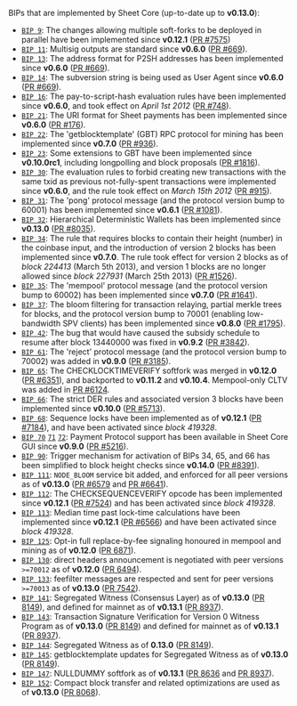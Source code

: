 BIPs that are implemented by Sheet Core (up-to-date up to **v0.13.0**):

* [`BIP 9`](https://github.com/sheet/bips/blob/master/bip-0009.mediawiki): The changes allowing multiple soft-forks to be deployed in parallel have been implemented since **v0.12.1**  ([PR #7575](https://github.com/SheetProject/Sheet/pull/7575))
* [`BIP 11`](https://github.com/sheet/bips/blob/master/bip-0011.mediawiki): Multisig outputs are standard since **v0.6.0** ([PR #669](https://github.com/SheetProject/Sheet/pull/669)).
* [`BIP 13`](https://github.com/sheet/bips/blob/master/bip-0013.mediawiki): The address format for P2SH addresses has been implemented since **v0.6.0** ([PR #669](https://github.com/SheetProject/Sheet/pull/669)).
* [`BIP 14`](https://github.com/sheet/bips/blob/master/bip-0014.mediawiki): The subversion string is being used as User Agent since **v0.6.0** ([PR #669](https://github.com/SheetProject/Sheet/pull/669)).
* [`BIP 16`](https://github.com/sheet/bips/blob/master/bip-0016.mediawiki): The pay-to-script-hash evaluation rules have been implemented since **v0.6.0**, and took effect on *April 1st 2012* ([PR #748](https://github.com/SheetProject/Sheet/pull/748)).
* [`BIP 21`](https://github.com/sheet/bips/blob/master/bip-0021.mediawiki): The URI format for Sheet payments has been implemented since **v0.6.0** ([PR #176](https://github.com/SheetProject/Sheet/pull/176)).
* [`BIP 22`](https://github.com/sheet/bips/blob/master/bip-0022.mediawiki): The 'getblocktemplate' (GBT) RPC protocol for mining has been implemented since **v0.7.0** ([PR #936](https://github.com/SheetProject/Sheet/pull/936)).
* [`BIP 23`](https://github.com/sheet/bips/blob/master/bip-0023.mediawiki): Some extensions to GBT have been implemented since **v0.10.0rc1**, including longpolling and block proposals ([PR #1816](https://github.com/SheetProject/Sheet/pull/1816)).
* [`BIP 30`](https://github.com/sheet/bips/blob/master/bip-0030.mediawiki): The evaluation rules to forbid creating new transactions with the same txid as previous not-fully-spent transactions were implemented since **v0.6.0**, and the rule took effect on *March 15th 2012* ([PR #915](https://github.com/SheetProject/Sheet/pull/915)).
* [`BIP 31`](https://github.com/sheet/bips/blob/master/bip-0031.mediawiki): The 'pong' protocol message (and the protocol version bump to 60001) has been implemented since **v0.6.1** ([PR #1081](https://github.com/SheetProject/Sheet/pull/1081)).
* [`BIP 32`](https://github.com/sheet/bips/blob/master/bip-0032.mediawiki): Hierarchical Deterministic Wallets has been implemented since **v0.13.0** ([PR #8035](https://github.com/SheetProject/Sheet/pull/8035)).
* [`BIP 34`](https://github.com/sheet/bips/blob/master/bip-0034.mediawiki): The rule that requires blocks to contain their height (number) in the coinbase input, and the introduction of version 2 blocks has been implemented since **v0.7.0**. The rule took effect for version 2 blocks as of *block 224413* (March 5th 2013), and version 1 blocks are no longer allowed since *block 227931* (March 25th 2013) ([PR #1526](https://github.com/SheetProject/Sheet/pull/1526)).
* [`BIP 35`](https://github.com/sheet/bips/blob/master/bip-0035.mediawiki): The 'mempool' protocol message (and the protocol version bump to 60002) has been implemented since **v0.7.0** ([PR #1641](https://github.com/SheetProject/Sheet/pull/1641)).
* [`BIP 37`](https://github.com/sheet/bips/blob/master/bip-0037.mediawiki): The bloom filtering for transaction relaying, partial merkle trees for blocks, and the protocol version bump to 70001 (enabling low-bandwidth SPV clients) has been implemented since **v0.8.0** ([PR #1795](https://github.com/SheetProject/Sheet/pull/1795)).
* [`BIP 42`](https://github.com/sheet/bips/blob/master/bip-0042.mediawiki): The bug that would have caused the subsidy schedule to resume after block 13440000 was fixed in **v0.9.2** ([PR #3842](https://github.com/SheetProject/Sheet/pull/3842)).
* [`BIP 61`](https://github.com/sheet/bips/blob/master/bip-0061.mediawiki): The 'reject' protocol message (and the protocol version bump to 70002) was added in **v0.9.0** ([PR #3185](https://github.com/SheetProject/Sheet/pull/3185)).
* [`BIP 65`](https://github.com/sheet/bips/blob/master/bip-0065.mediawiki): The CHECKLOCKTIMEVERIFY softfork was merged in **v0.12.0** ([PR #6351](https://github.com/SheetProject/Sheet/pull/6351)), and backported to **v0.11.2** and **v0.10.4**. Mempool-only CLTV was added in [PR #6124](https://github.com/SheetProject/Sheet/pull/6124).
* [`BIP 66`](https://github.com/sheet/bips/blob/master/bip-0066.mediawiki): The strict DER rules and associated version 3 blocks have been implemented since **v0.10.0** ([PR #5713](https://github.com/SheetProject/Sheet/pull/5713)).
* [`BIP 68`](https://github.com/sheet/bips/blob/master/bip-0068.mediawiki): Sequence locks have been implemented as of **v0.12.1**  ([PR #7184](https://github.com/SheetProject/Sheet/pull/7184)), and have been activated since *block 419328*.
* [`BIP 70`](https://github.com/sheet/bips/blob/master/bip-0070.mediawiki) [`71`](https://github.com/sheet/bips/blob/master/bip-0071.mediawiki) [`72`](https://github.com/sheet/bips/blob/master/bip-0072.mediawiki): Payment Protocol support has been available in Sheet Core GUI since **v0.9.0** ([PR #5216](https://github.com/SheetProject/Sheet/pull/5216)).
* [`BIP 90`](https://github.com/sheet/bips/blob/master/bip-0090.mediawiki): Trigger mechanism for activation of BIPs 34, 65, and 66 has been simplified to block height checks since **v0.14.0** ([PR #8391](https://github.com/SheetProject/Sheet/pull/8391)).
* [`BIP 111`](https://github.com/sheet/bips/blob/master/bip-0111.mediawiki): `NODE_BLOOM` service bit added, and enforced for all peer versions as of **v0.13.0** ([PR #6579](https://github.com/SheetProject/Sheet/pull/6579) and [PR #6641](https://github.com/SheetProject/Sheet/pull/6641)).
* [`BIP 112`](https://github.com/sheet/bips/blob/master/bip-0112.mediawiki): The CHECKSEQUENCEVERIFY opcode has been implemented since **v0.12.1** ([PR #7524](https://github.com/SheetProject/Sheet/pull/7524)) and has been activated since *block 419328*.
* [`BIP 113`](https://github.com/sheet/bips/blob/master/bip-0113.mediawiki): Median time past lock-time calculations have been implemented since **v0.12.1** ([PR #6566](https://github.com/SheetProject/Sheet/pull/6566)) and have been activated since *block 419328*.
* [`BIP 125`](https://github.com/sheet/bips/blob/master/bip-0125.mediawiki): Opt-in full replace-by-fee signaling honoured in mempool and mining as of **v0.12.0** ([PR 6871](https://github.com/SheetProject/Sheet/pull/6871)).
* [`BIP 130`](https://github.com/sheet/bips/blob/master/bip-0130.mediawiki): direct headers announcement is negotiated with peer versions `>=70012` as of **v0.12.0** ([PR 6494](https://github.com/SheetProject/Sheet/pull/6494)).
* [`BIP 133`](https://github.com/sheet/bips/blob/master/bip-0133.mediawiki): feefilter messages are respected and sent for peer versions `>=70013` as of **v0.13.0** ([PR 7542](https://github.com/SheetProject/Sheet/pull/7542)).
* [`BIP 141`](https://github.com/sheet/bips/blob/master/bip-0141.mediawiki): Segregated Witness (Consensus Layer) as of **v0.13.0** ([PR 8149](https://github.com/SheetProject/Sheet/pull/8149)), and defined for mainnet as of **v0.13.1** ([PR 8937](https://github.com/SheetProject/Sheet/pull/8937)).
* [`BIP 143`](https://github.com/sheet/bips/blob/master/bip-0143.mediawiki): Transaction Signature Verification for Version 0 Witness Program as of **v0.13.0** ([PR 8149](https://github.com/SheetProject/Sheet/pull/8149)) and defined for mainnet as of **v0.13.1** ([PR 8937](https://github.com/SheetProject/Sheet/pull/8937)).
* [`BIP 144`](https://github.com/sheet/bips/blob/master/bip-0144.mediawiki): Segregated Witness as of **0.13.0** ([PR 8149](https://github.com/SheetProject/Sheet/pull/8149)).
* [`BIP 145`](https://github.com/sheet/bips/blob/master/bip-0145.mediawiki): getblocktemplate updates for Segregated Witness as of **v0.13.0** ([PR 8149](https://github.com/SheetProject/Sheet/pull/8149)).
* [`BIP 147`](https://github.com/sheet/bips/blob/master/bip-0147.mediawiki): NULLDUMMY softfork as of **v0.13.1** ([PR 8636](https://github.com/SheetProject/Sheet/pull/8636) and [PR 8937](https://github.com/SheetProject/Sheet/pull/8937)).
* [`BIP 152`](https://github.com/sheet/bips/blob/master/bip-0152.mediawiki): Compact block transfer and related optimizations are used as of **v0.13.0** ([PR 8068](https://github.com/SheetProject/Sheet/pull/8068)).
